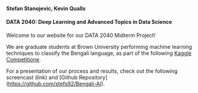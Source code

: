 #### Stefan Stanojevic, Kevin Qualls
#### DATA 2040: Deep Learning and Advanced Topics in Data Science

Welcome to our website for our DATA 2040 Midterm Project! 

We are graduate students at Brown University performing machine learning techniques to classify the Bengali language, as part of the following [Kaggle Competitione](https://www.kaggle.com/c/bengaliai-cv19). 

For a presentation of our process and results, check out the following screencast (link) and [Github Repository] (https://github.com/stefs92/Bengali-AI). 




